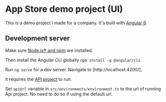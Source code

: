 # App Store demo project (UI)

This is a demo project I made for a company.  It's built with [Angular 6](https://angular.io/).

## Development server

Make sure [Node.js® and npm](https://nodejs.org/en/download/) are installed.

Then install the Angular CLI globally `npm install -g @angular/cli`.

Run `ng serve` for a dev server. Navigate to [http://localhost:4200/].

It requires the [API project](https://github.com/shemigon/app-store-demo-api) to run.

Set `apiUrl` variable in `src/environments/environment.ts` to the url of running Api project.
No need to do so if using the default url.
